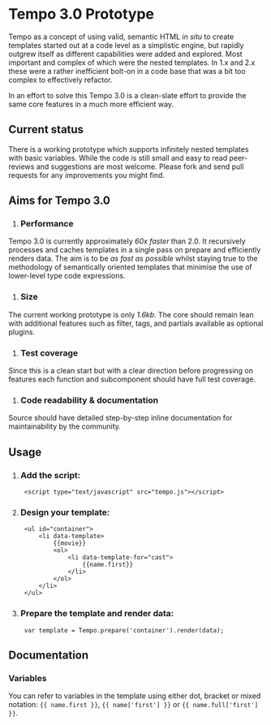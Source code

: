 # Tempo 3.0 Prototype

Tempo as a concept of using valid, semantic HTML *in situ* to create templates started out at a code level as a simplistic engine, but rapidly outgrew itself as different capabilities were added and explored. Most important and complex of which were the nested templates. In 1.x and 2.x these were a rather inefficient bolt-on in a code base that was a bit too complex to effectively refactor.

In an effort to solve this Tempo 3.0 is a clean-slate effort to provide the same core features in a much more efficient way.


## Current status
There is a working prototype which supports infinitely nested templates with basic variables. While the code is still small and easy to read peer-reviews and suggestions are most welcome. Please fork and send pull requests for any improvements you might find.

## Aims for Tempo 3.0

1. ### Performance
Tempo 3.0 is currently approximately *60x faster* than 2.0. It recursively processes and caches templates in a single pass on prepare and efficiently renders data. The aim is to be *as fast as possible* whilst staying true to the methodology of semantically oriented templates that minimise the use of lower-level type code expressions.

1. ### Size
The current working prototype is only *1.6kb*. The core should remain lean with additional features such as filter, tags, and partials available as optional plugins.

1. ### Test coverage
Since this is a clean start but with a clear direction before progressing on features each function and subcomponent should have full test coverage.

1. ### Code readability & documentation
Source should have detailed step-by-step inline documentation for maintainability by the community.


## Usage

1. ### Add the script:

		<script type="text/javascript" src="tempo.js"></script>
	
1. ### Design your template:

		<ul id="container">
			<li data-template>
				{{movie}}
				<ol>
					<li data-template-for="cast">
						{{name.first}}
					</li>
				</ol>
			</li>
		</ul>


1. ### Prepare the template and render data:

		var template = Tempo.prepare('container').render(data);
	
## Documentation

### Variables
You can refer to variables in the template using either dot, bracket or mixed notation: `{{ name.first }}`, `{{ name['first'] }}` or `{{ name.full['first'] }}`.